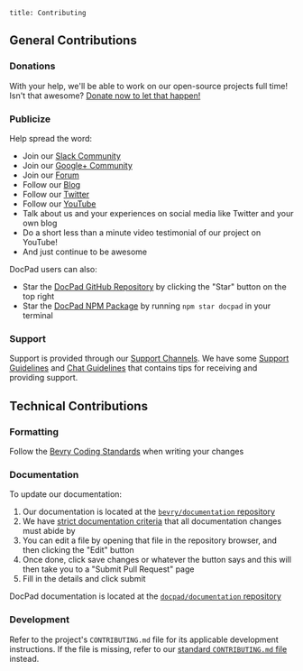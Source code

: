 ```
title: Contributing
```



## General Contributions

### Donations

With your help, we'll be able to work on our open-source projects full time! Isn't that awesome? [Donate now to let that happen!](/donate)


### Publicize

Help spread the word:

- Join our [Slack Community](https://bevry.me/slack)
- Join our [Google+ Community](https://bevry.me/google+)
- Join our [Forum](https://bevry.me/forum)
- Follow our [Blog](https://bevry.me/blog)
- Follow our [Twitter](https://bevry.me/twitter)
- Follow our [YouTube](https://bevry.me/youtube)
- Talk about us and your experiences on social media like Twitter and your own blog
- Do a short less than a minute video testimonial of our project on YouTube!
- And just continue to be awesome

DocPad users can also:

- Star the [DocPad GitHub Repository](https://github.com/docpad/docpad) by clicking the "Star" button on the top right
- Star the [DocPad NPM Package](https://npmjs.com/package/docpad) by running `npm star docpad` in your terminal


### Support

Support is provided through our [Support Channels](https://learn.bevry.me/support). We have some [Support Guidelines](https://learn.bevry.me/community/support-guidelines) and [Chat Guidelines](https://learn.bevry.me/community/chat-guidelines) that contains tips for receiving and providing support.


## Technical Contributions


### Formatting

Follow the [Bevry Coding Standards](/community/coding-standards) when writing your changes



### Documentation

To update our documentation:

1. Our documentation is located at the [`bevry/documentation` repository](https://github.com/bevry/documentation)
1. We have [strict documentation criteria](/community/documentation-guidelines) that all documentation changes must abide by
1. You can edit a file by opening that file in the repository browser, and then clicking the "Edit" button
1. Once done, click save changes or whatever the button says and this will then take you to a "Submit Pull Request" page
1. Fill in the details and click submit

DocPad documentation is located at the [`docpad/documentation` repository](https://github.com/docpad/documentation)



### Development

Refer to the project's `CONTRIBUTING.md` file for its applicable development instructions. If the file is missing, refer to our [standard `CONTRIBUTING.md` file](https://github.com/bevry/base/blob/master/CONTRIBUTING.md) instead.
